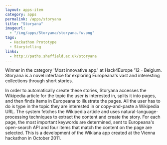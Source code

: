 ```yaml
---
layout: apps-item
category: apps
permalink: /apps/storyana
title: "Storyana"
imageurl:
  - "/img/apps/Storyana/storyana.fw.png"
tags:
  - Hackathon Prototype
  - Storytelling
links:
  - http://paths.sheffield.ac.uk/storyana
---
```


Winner in the category 'Most innovative app.' at Hack4Europe '12 - Belgium. Storyana is a novel interface for exploring Europeana's vast and interesting collections through short stories.

 In order to automatically create these stories, Storyana accesses the Wikipedia article for the topic the user is interested in, splits it into pages, and then finds items in Europeana to illustrate the pages. All the user has to do is type in the topic they are interested in or copy-and-paste a Wikipedia URL. The system fetches the Wikipedia article and uses natural-language-processing techniques to extract the content and create the story. For each page, the most important keywords are determined, sent to Europeana's open-search API and four items that match the content on the page are selected. This is a development of the Wikiana app created at the Vienna hackathon in October 2011. 
